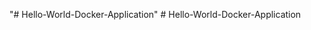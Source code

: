 "# Hello-World-Docker-Application" 
#   H e l l o - W o r l d - D o c k e r - A p p l i c a t i o n  
 